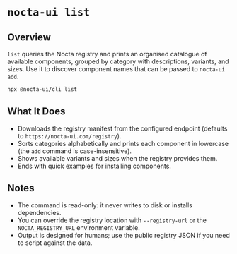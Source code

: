 # `nocta-ui list`

## Overview
`list` queries the Nocta registry and prints an organised catalogue of available components, grouped by category with descriptions, variants, and sizes. Use it to discover component names that can be passed to `nocta-ui add`.

```bash
npx @nocta-ui/cli list
```

## What It Does
- Downloads the registry manifest from the configured endpoint (defaults to `https://nocta-ui.com/registry`).
- Sorts categories alphabetically and prints each component in lowercase (the `add` command is case-insensitive).
- Shows available variants and sizes when the registry provides them.
- Ends with quick examples for installing components.

## Notes
- The command is read-only: it never writes to disk or installs dependencies.
- You can override the registry location with `--registry-url` or the `NOCTA_REGISTRY_URL` environment variable.
- Output is designed for humans; use the public registry JSON if you need to script against the data.
